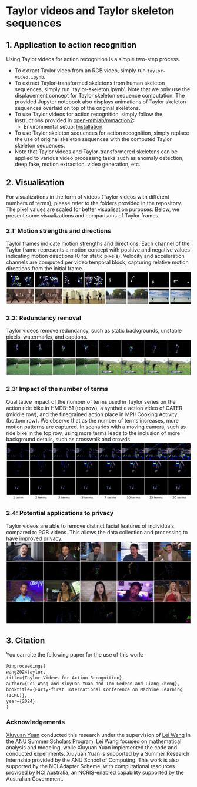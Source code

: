 # Taylor videos and Taylor skeleton sequences

## 1. Application to action recognition

Using Taylor videos for action recognition is a simple two-step process.

- To extract Taylor video from an RGB video, simply run `taylor-video.ipynb`.
- To extract Taylor-transformed skeletons from human skeleton sequences, simply run `taylor-skeleton.ipynb'. Note that we only use the displacement concept for Taylor skeleton sequence computation. The provided Jupyter notebook also displays animations of Taylor skeleton sequences overlaid on top of the original skeletons.
- To use Taylor videos for action recognition, simply follow the instructions provided in [open-mmlab/mmaction2](https://github.com/open-mmlab/mmaction2?tab=readme-ov-file):
  - Environmental setup: [Installation](https://mmaction2.readthedocs.io/en/latest/get_started/installation.html).
- To use Taylor skeleton sequences for action recognition, simply replace the use of original skeleton sequences with the computed Taylor skeleton sequences. 
- Note that Taylor videos and Taylor-transformered skeletons can be applied to various video processing tasks such as anomaly detection, deep fake, motion extraction, video generation, etc.


## 2. Visualisation

For visualizations in the form of videos (Taylor videos with different numbers of terms), please refer to the folders provided in the repository. The pixel values are scaled for better visualisation purposes. Below, we present some visualizations and comparisons of Taylor frames.

### 2.1: Motion strengths and directions
Taylor frames indicate motion strengths and directions. Each channel of the Taylor frame represents a motion concept with positive and negative values indicating motion directions (0 for static pixels). Velocity and acceleration channels are computed per video temporal block, capturing relative motion directions from the initial frame.
![Alt Text](https://github.com/LeiWangR/video-ar/blob/main/images/dir-str.png)

### 2.2: Redundancy removal
Taylor videos remove redundancy, such as static backgrounds, unstable pixels, watermarks, and captions.
![Alt Text](https://github.com/LeiWangR/video-ar/blob/main/images/rem-cap.png)

### 2.3: Impact of the number of terms
Qualitative impact of the number of terms used in Taylor series on the action ride bike in HMDB-51 (top row), a synthetic action video of CATER (middle row), and the finegrained action place in MPII Cooking Activity (bottom row). We observe that as the number of terms increases, more motion patterns are captured. In scenarios with a moving camera, such as ride bike in the top row, using more terms leads to the inclusion of more background details, such as crosswalk and crowds.
![Alt Text](https://github.com/LeiWangR/video-ar/blob/main/images/terms.png)

### 2.4: Potential applications to privacy
Taylor videos are able to remove distinct facial features of individuals compared to RGB videos. This allows the data collection and processing to have improved privacy.
![Alt Text](https://github.com/LeiWangR/video-ar/blob/main/images/face.png)

## 3. Citation

You can cite the following paper for the use of this work:

```
@inproceedings{
wang2024taylor,
title={Taylor Videos for Action Recognition},
author={Lei Wang and Xiuyuan Yuan and Tom Gedeon and Liang Zheng},
booktitle={Forty-first International Conference on Machine Learning (ICML)},
year={2024}
}
```

### Acknowledgements

[Xiuyuan Yuan](https://jackyuanx.github.io/) conducted this research under the supervision of [Lei Wang](https://leiwangr.github.io/) in the [ANU Summer Scholars Program](https://cecc.anu.edu.au/current-students/research-opportunities/summer-research-projects-2023). Lei Wang focused on mathematical analysis and modeling, while Xiuyuan Yuan implemented the code and conducted experiments. Xiuyuan Yuan is supported by a Summer Research Internship provided by the ANU School of Computing. This work is also supported by the NCI Adapter Scheme, with computational resources provided by NCI Australia, an NCRIS-enabled capability supported by the Australian Government. 
